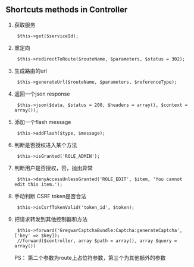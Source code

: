 ## Shortcuts methods in Controller
1. 获取服务

		$this->get($serviceId);
2. 重定向
		
		$this->redirectToRoute($routeName, $parameters, $status = 302);
3. 生成路由的url

		$this->generateUrl($routeName, $parameters, $referenceType);
4. 返回一个json response
		
		$this->json($data, $status = 200, $headers = array(), $context = array());
5. 添加一个flash message

		$this->addFlash($type, $message);
6. 判断是否授权进入某个方法

		$this->isGranted('ROLE_ADMIN');
7. 判断用户是否授权，否，抛出异常
	
		$this->denyAccessUnlessGranted('ROLE_EDIT', $item, 'You cannot edit this item.');
8. 手动判断 CSRF token是否合法

		$this->isCsrfTokenValid('token_id', $token);
9. 把请求转发到其他控制器和方法

		$this->forward('GregwarCaptchaBundle:Captcha:generateCaptcha', ['key' => $key]);
		//forward($controller, array $path = array(), array $query = array())

	PS： 第二个参数为route上占位符参数，第三个为其他额外的参数